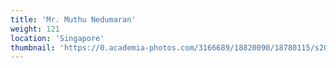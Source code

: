 ```yaml
---
title: 'Mr. Muthu Nedumaran'
weight: 121
location: 'Singapore'
thumbnail: 'https://0.academia-photos.com/3166689/18820090/18780115/s200_k.kalyanasundaram.jpg'
---
```

